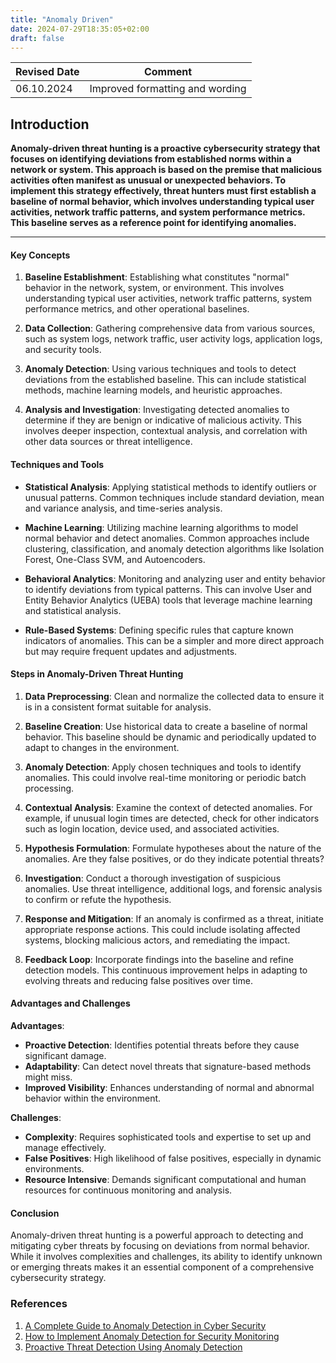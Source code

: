 ```yaml
---
title: "Anomaly Driven"
date: 2024-07-29T18:35:05+02:00
draft: false
---
```


| Revised Date | Comment |
| ------------ | ------- |
| 06.10.2024   | Improved formatting and wording | 

## Introduction

**Anomaly-driven threat hunting is a proactive cybersecurity strategy that focuses on identifying deviations from established norms within a network or system. This approach is based on the premise that malicious activities often manifest as unusual or unexpected behaviors. To implement this strategy effectively, threat hunters must first establish a baseline of normal behavior, which involves understanding typical user activities, network traffic patterns, and system performance metrics. This baseline serves as a reference point for identifying anomalies.**

---

#### Key Concepts

1. **Baseline Establishment**:
   Establishing what constitutes "normal" behavior in the network, system, or environment. This involves understanding typical user activities, network traffic patterns, system performance metrics, and other operational baselines.

2. **Data Collection**:
   Gathering comprehensive data from various sources, such as system logs, network traffic, user activity logs, application logs, and security tools.

3. **Anomaly Detection**:
   Using various techniques and tools to detect deviations from the established baseline. This can include statistical methods, machine learning models, and heuristic approaches.

4. **Analysis and Investigation**:
   Investigating detected anomalies to determine if they are benign or indicative of malicious activity. This involves deeper inspection, contextual analysis, and correlation with other data sources or threat intelligence.

#### Techniques and Tools

- **Statistical Analysis**:
  Applying statistical methods to identify outliers or unusual patterns. Common techniques include standard deviation, mean and variance analysis, and time-series analysis.

- **Machine Learning**:
  Utilizing machine learning algorithms to model normal behavior and detect anomalies. Common approaches include clustering, classification, and anomaly detection algorithms like Isolation Forest, One-Class SVM, and Autoencoders.

- **Behavioral Analytics**:
  Monitoring and analyzing user and entity behavior to identify deviations from typical patterns. This can involve User and Entity Behavior Analytics (UEBA) tools that leverage machine learning and statistical analysis.

- **Rule-Based Systems**:
  Defining specific rules that capture known indicators of anomalies. This can be a simpler and more direct approach but may require frequent updates and adjustments.

#### Steps in Anomaly-Driven Threat Hunting

1. **Data Preprocessing**:
   Clean and normalize the collected data to ensure it is in a consistent format suitable for analysis.

2. **Baseline Creation**:
   Use historical data to create a baseline of normal behavior. This baseline should be dynamic and periodically updated to adapt to changes in the environment.

3. **Anomaly Detection**:
   Apply chosen techniques and tools to identify anomalies. This could involve real-time monitoring or periodic batch processing.

4. **Contextual Analysis**:
   Examine the context of detected anomalies. For example, if unusual login times are detected, check for other indicators such as login location, device used, and associated activities.

5. **Hypothesis Formulation**:
   Formulate hypotheses about the nature of the anomalies. Are they false positives, or do they indicate potential threats?

6. **Investigation**:
   Conduct a thorough investigation of suspicious anomalies. Use threat intelligence, additional logs, and forensic analysis to confirm or refute the hypothesis.

7. **Response and Mitigation**:
   If an anomaly is confirmed as a threat, initiate appropriate response actions. This could include isolating affected systems, blocking malicious actors, and remediating the impact.

8. **Feedback Loop**:
   Incorporate findings into the baseline and refine detection models. This continuous improvement helps in adapting to evolving threats and reducing false positives over time.

#### Advantages and Challenges

**Advantages**:
- **Proactive Detection**: Identifies potential threats before they cause significant damage.
- **Adaptability**: Can detect novel threats that signature-based methods might miss.
- **Improved Visibility**: Enhances understanding of normal and abnormal behavior within the environment.

**Challenges**:
- **Complexity**: Requires sophisticated tools and expertise to set up and manage effectively.
- **False Positives**: High likelihood of false positives, especially in dynamic environments.
- **Resource Intensive**: Demands significant computational and human resources for continuous monitoring and analysis.

#### Conclusion

Anomaly-driven threat hunting is a powerful approach to detecting and mitigating cyber threats by focusing on deviations from normal behavior. While it involves complexities and challenges, its ability to identify unknown or emerging threats makes it an essential component of a comprehensive cybersecurity strategy.

### References

1. [A Complete Guide to Anomaly Detection in Cyber Security](https://www.varonis.com/blog/anomaly-detection)
2. [How to Implement Anomaly Detection for Security Monitoring](https://www.exabeam.com/information-security/anomaly-detection/)
3. [Proactive Threat Detection Using Anomaly Detection](https://ieeexplore.ieee.org/document/8424917)